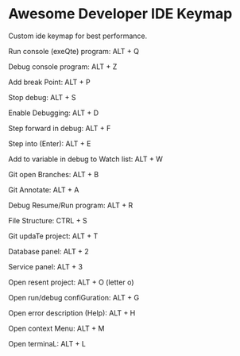 # Awesome Developer IDE Keymap

Custom ide keymap for best performance.

Run console (exeQte) program: ALT + Q

Debug console program: ALT + Z

Add break Point: ALT + P

Stop debug: ALT + S

Enable Debugging: ALT + D

Step forward in debug: ALT + F

Step into (Enter): ALT + E

Add to variable in debug to Watch list: ALT + W

Git open Branches: ALT + B

Git Annotate: ALT + A

Debug Resume/Run program: ALT + R

File Structure: CTRL + S

Git updaTe project: ALT + T

Database panel: ALT + 2

Service panel: ALT + 3

Open resent project: ALT + O (letter o)

Open run/debug  confiGuration: ALT + G

Open error description (Help): ALT + H
   
Open context Menu: ALT + M

Open terminaL: ALT + L
